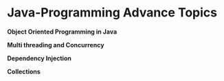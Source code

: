 # Java-Programming Advance Topics
**Object Oriented Programming in Java**

**Multi threading and Concurrency**

**Dependency Injection**

**Collections**
